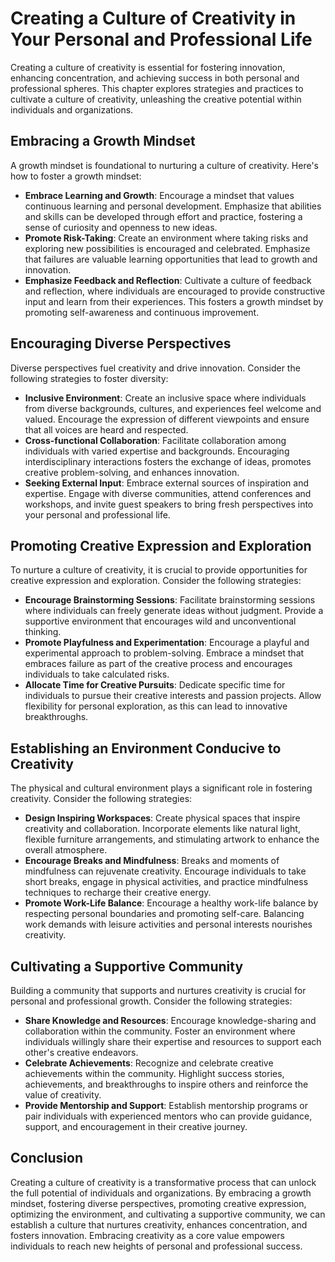 Creating a Culture of Creativity in Your Personal and Professional Life
================================================================================

Creating a culture of creativity is essential for fostering innovation, enhancing concentration, and achieving success in both personal and professional spheres. This chapter explores strategies and practices to cultivate a culture of creativity, unleashing the creative potential within individuals and organizations.

Embracing a Growth Mindset
--------------------------

A growth mindset is foundational to nurturing a culture of creativity. Here's how to foster a growth mindset:

* **Embrace Learning and Growth**: Encourage a mindset that values continuous learning and personal development. Emphasize that abilities and skills can be developed through effort and practice, fostering a sense of curiosity and openness to new ideas.
* **Promote Risk-Taking**: Create an environment where taking risks and exploring new possibilities is encouraged and celebrated. Emphasize that failures are valuable learning opportunities that lead to growth and innovation.
* **Emphasize Feedback and Reflection**: Cultivate a culture of feedback and reflection, where individuals are encouraged to provide constructive input and learn from their experiences. This fosters a growth mindset by promoting self-awareness and continuous improvement.

Encouraging Diverse Perspectives
--------------------------------

Diverse perspectives fuel creativity and drive innovation. Consider the following strategies to foster diversity:

* **Inclusive Environment**: Create an inclusive space where individuals from diverse backgrounds, cultures, and experiences feel welcome and valued. Encourage the expression of different viewpoints and ensure that all voices are heard and respected.
* **Cross-functional Collaboration**: Facilitate collaboration among individuals with varied expertise and backgrounds. Encouraging interdisciplinary interactions fosters the exchange of ideas, promotes creative problem-solving, and enhances innovation.
* **Seeking External Input**: Embrace external sources of inspiration and expertise. Engage with diverse communities, attend conferences and workshops, and invite guest speakers to bring fresh perspectives into your personal and professional life.

Promoting Creative Expression and Exploration
---------------------------------------------

To nurture a culture of creativity, it is crucial to provide opportunities for creative expression and exploration. Consider the following strategies:

* **Encourage Brainstorming Sessions**: Facilitate brainstorming sessions where individuals can freely generate ideas without judgment. Provide a supportive environment that encourages wild and unconventional thinking.
* **Promote Playfulness and Experimentation**: Encourage a playful and experimental approach to problem-solving. Embrace a mindset that embraces failure as part of the creative process and encourages individuals to take calculated risks.
* **Allocate Time for Creative Pursuits**: Dedicate specific time for individuals to pursue their creative interests and passion projects. Allow flexibility for personal exploration, as this can lead to innovative breakthroughs.

Establishing an Environment Conducive to Creativity
---------------------------------------------------

The physical and cultural environment plays a significant role in fostering creativity. Consider the following strategies:

* **Design Inspiring Workspaces**: Create physical spaces that inspire creativity and collaboration. Incorporate elements like natural light, flexible furniture arrangements, and stimulating artwork to enhance the overall atmosphere.
* **Encourage Breaks and Mindfulness**: Breaks and moments of mindfulness can rejuvenate creativity. Encourage individuals to take short breaks, engage in physical activities, and practice mindfulness techniques to recharge their creative energy.
* **Promote Work-Life Balance**: Encourage a healthy work-life balance by respecting personal boundaries and promoting self-care. Balancing work demands with leisure activities and personal interests nourishes creativity.

Cultivating a Supportive Community
----------------------------------

Building a community that supports and nurtures creativity is crucial for personal and professional growth. Consider the following strategies:

* **Share Knowledge and Resources**: Encourage knowledge-sharing and collaboration within the community. Foster an environment where individuals willingly share their expertise and resources to support each other's creative endeavors.
* **Celebrate Achievements**: Recognize and celebrate creative achievements within the community. Highlight success stories, achievements, and breakthroughs to inspire others and reinforce the value of creativity.
* **Provide Mentorship and Support**: Establish mentorship programs or pair individuals with experienced mentors who can provide guidance, support, and encouragement in their creative journey.

Conclusion
----------

Creating a culture of creativity is a transformative process that can unlock the full potential of individuals and organizations. By embracing a growth mindset, fostering diverse perspectives, promoting creative expression, optimizing the environment, and cultivating a supportive community, we can establish a culture that nurtures creativity, enhances concentration, and fosters innovation. Embracing creativity as a core value empowers individuals to reach new heights of personal and professional success.

